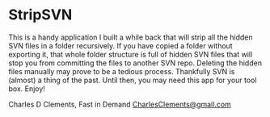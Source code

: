 # StripSVN
This is a handy application I built a while back that will strip all the hidden SVN files in a folder recursively. If you have copied a folder without exporting it, that whole folder structure is full of hidden SVN files that will stop you from committing the files to another SVN repo. Deleting the hidden files manually may prove to be a tedious process. Thankfully SVN is (almost) a thing of the past. Until then, you may need this app for your tool box. Enjoy!

Charles D Clements, Fast in Demand
CharlesClements@gmail.com

